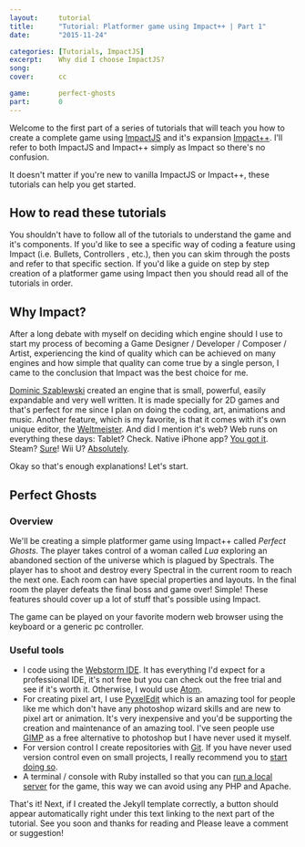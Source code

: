 ```yaml
---
layout:     tutorial
title:      "Tutorial: Platformer game using Impact++ | Part 1"
date:       "2015-11-24"

categories: [Tutorials, ImpactJS]
excerpt:    Why did I choose ImpactJS?
song:       
cover:      cc

game:       perfect-ghosts
part:       0
---
```


Welcome to the first part of a series of tutorials that will teach you how to create a complete game using [ImpactJS](http://impactjs.com/) and it's expansion [Impact++](http://collinhover.github.io/impactplusplus/). I'll refer to both ImpactJS and Impact++ simply as Impact so there's no confusion.

It doesn't matter if you're new to vanilla ImpactJS or Impact++, these tutorials can help you get started.

## How to read these tutorials
You shouldn't have to follow all of the tutorials to understand the game and it's components. If you'd like to see a specific way of coding a feature using Impact (i.e. Bullets, Controllers , etc.), then you can skim through the posts and refer to that specific section. If you'd like a guide on step by step creation of a platformer game using Impact then you should read all of the tutorials in order.

## Why Impact?
After a long debate with myself on deciding which engine should I use to start my process of becoming a Game Designer / Developer / Composer / Artist, experiencing the kind of quality which can be achieved on many engines and how simple that quality can come true by a single person, I came to the conclusion that Impact was the best choice for me.

[Dominic Szablewski](http://phoboslab.org/) created an engine that is small, powerful, easily expandable and very well written. It is made specially for 2D games and that's perfect for me since I plan on doing the coding, art, animations and music. Another feature, which is my favorite, is that it comes with it's own unique editor, the [Weltmeister](http://impactjs.com/documentation/video-tutorial-weltmeister). And did I mention it's web? Web runs on everything these days: Tablet? Check. Native iPhone app? [You got it](http://impactjs.com/ejecta). Steam? [Sure](http://impactjs.com/forums/everything-else/just-released-my-game-on-steam)! Wii U? [Absolutely](http://impactjs.com/blog/2014/02/impact-plugin-for-wii-u-is-now-available).

Okay so that's enough explanations! Let's start.

## Perfect Ghosts
### Overview
We'll be creating a simple platformer game using Impact++ called *Perfect Ghosts*. The player takes control of a woman called *Lua* exploring an abandoned section of the universe which is plagued by Spectrals. The player has to shoot and destroy every Spectral in the current room to reach the next one. Each room can have special properties and layouts. In the final room the player defeats the final boss and game over! Simple! These features should cover up a lot of stuff that's possible using Impact.

The game can be played on your favorite modern web browser using the keyboard or a generic pc controller.

### Useful tools
* I code using the [Webstorm IDE](https://www.jetbrains.com/webstorm/). It has everything I'd expect for a professional IDE, it's not free but you can check out the free trial and see if it's worth it. Otherwise, I would use [Atom](https://atom.io/).
* For creating pixel art, I use [PyxelEdit](http://pyxeledit.com/) which is an amazing tool for people like me which don't have any photoshop wizard skills and are new to pixel art or animation. It's very inexpensive and you'd be supporting the creation and maintenance of an amazing tool. I've seen people use [GIMP](https://www.gimp.org/downloads/) as a free alternative to photoshop but I have never used it myself.
* For version control I create repositories with [Git](https://git-scm.com/). If you have never used version control even on small projects, I really recommend you to [start doing so](https://try.github.io/levels/1/challenges/1).
* A terminal / console with Ruby installed so that you can [run a local server](https://github.com/chrisdarroch/impactrb) for the game, this way we can avoid using any PHP and Apache.


That's it! Next, if I created the Jekyll template correctly, a button should appear automatically right under this text linking to the next part of the tutorial. See you soon and thanks for reading and Please leave a comment or suggestion!

